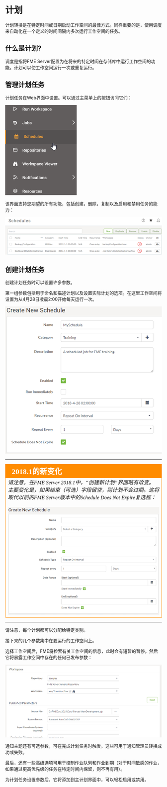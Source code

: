 # 计划

计划转换是在特定时间或日期启动工作空间的最佳方式。同样重要的是，使用调度来自动化在一个定义的时间间隔内多次运行工作空间的任务。 

## 什么是计划? ##

调度是指将FME Server配置为在将来的特定时间在存储库中运行工作空间的功能。计划可以使工作空间运行一次或重复运行。

## 管理计划任务 ##

计划任务在Web界面中设置。可以通过主菜单上的按钮访问它们：

![](./Images/Img1.041.SchedulingMenu.png)

该界面支持您期望的所有功能，包括创建，删除，复制以及启用和禁用任务的能力：

![](./Images/Img1.042.SchedulingInterface.png)

## 创建计划任务 ##

创建计划任务时可以设置许多参数。

第一组参数包括用于命名和描述计划以及设置实际计划的选项。在这里工作空间将设置为从4月28日凌晨2:00开始每天运行一次。

![](./Images/Img1.043.SchedulingNewGeneral.png)

---

<!--Tip Section-->

<table style="border-spacing: 0px">
<tr>
<td style="vertical-align:middle;background-color:darkorange;border: 2px solid darkorange">
<i class="fa fa-info-circle fa-lg fa-pull-left fa-fw" style="color:white;padding-right: 12px;vertical-align:text-top"></i>
<span style="color:white;font-size:x-large;font-weight: bold;font-family:serif">2018.1的新变化</span>
</td>
</tr>

<tr>
<td style="border: 1px solid darkorange">
<span style="font-family:serif; font-style:italic; font-size:larger">
请注意，在FME Server 2018.1中，“创建新计划”界面略有改变。主要变化是，如果结束（可选）字段留空，则计划不会过期。这将取代以前的FME Server版本中的Schedule Does Not Expire复选框： 
<br><br><img src="./Images/Img1.044.NewCreateSchedule.png">
</span>
</td>
</tr>
</table>

---

请注意，每个计划都可以分配给特定类别。

接下来的几个参数集中在要运行的工作空间上。

选择工作空间后，FME将检索有关工作空间的信息，此时会有短暂的暂停。然后它将暴露工作空间中存在的任何已发布参数：

![](./Images/Img1.045.SchedulingNewWorkspace.png)

通知主题还有可选参数，可在完成计划任务时触发。这些可用于通知管理员转换成功或失败。

最后，还有一些高级选项可用于控制作业队列和作业到期（对于时间敏感的作业，如果通过更高优先级的任务在特定时间内保留，则不再有用）。

为计划任务设置参数后，它将添加到主计划界面中，可以轻松启用或禁用。
